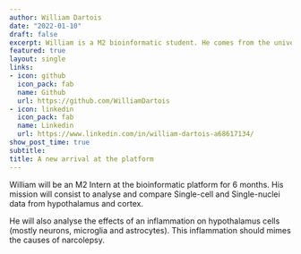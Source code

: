 ```yaml
---
author: William Dartois
date: "2022-01-10"
draft: false
excerpt: William is a M2 bioinformatic student. He comes from the university of Rennes 1 and is here for a 6 months internship.
featured: true
layout: single
links:
- icon: github
  icon_pack: fab
  name: Github
  url: https://github.com/WilliamDartois
- icon: linkedin
  icon_pack: fab
  name: Linkedin
  url: https://www.linkedin.com/in/william-dartois-a68617134/
show_post_time: true
subtitle: 
title: A new arrival at the platform
---
```


William will be an M2 Intern at the bioinformatic platform for 6 months. His mission will consist to analyse and compare 
Single-cell and Single-nuclei data from hypothalamus and cortex.

He will also analyse the effects of an inflammation on hypothalamus cells (mostly neurons, microglia and astrocytes).
This inflammation should mimes the causes of narcolepsy.
